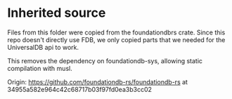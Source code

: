 # Inherited source

Files from this folder were copied from the foundationdbrs crate. Since this repo doesn't directly use FDB, we only copied parts that we needed for the UniversalDB api to work.

This removes the dependency on foundationdb-sys, allowing static compilation with musl.

Origin: https://github.com/foundationdb-rs/foundationdb-rs at 34955a582e964c42c68717b03f97fd0ea3b3cc02